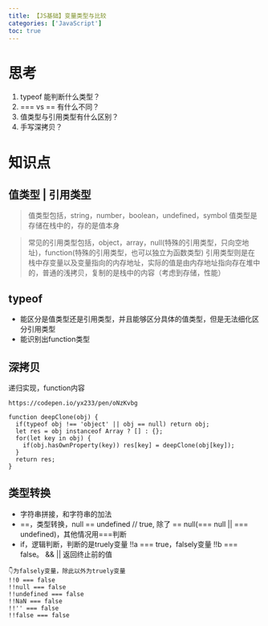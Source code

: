 ```yaml
---
title: 【JS基础】变量类型与比较
categories: ['JavaScript']
toc: true
---
```

# 思考
1. typeof 能判断什么类型？
2. === vs == 有什么不同？
3. 值类型与引用类型有什么区别？
4. 手写深拷贝？
   
<!--more-->

# 知识点
## 值类型 | 引用类型
> 值类型包括，string，number，boolean，undefined，symbol 值类型是存储在栈中的，存的是值本身

> 常见的引用类型包括，object，array，null(特殊的引用类型，只向空地址)，function(特殊的引用类型，也可以独立为函数类型)  引用类型则是在栈中存变量以及变量指向的内存地址，实际的值是由内存地址指向存在堆中的，普通的浅拷贝，复制的是栈中的内容（考虑到存储，性能）

## typeof

- 能区分是值类型还是引用类型，并且能够区分具体的值类型，但是无法细化区分引用类型
- 能识别出function类型

## 深拷贝
递归实现，function内容
```
https://codepen.io/yx233/pen/oNzKvbg

function deepClone(obj) {
  if(typeof obj !== 'object' || obj == null) return obj;
  let res = obj instanceof Array ? [] : {};
  for(let key in obj) {
    if(obj.hasOwnProperty(key)) res[key] = deepClone(obj[key]);
  }
  return res;
}
```

## 类型转换
- 字符串拼接，和字符串的加法
- ==，类型转换，null == undefined // true, 除了 == null(=== null || === undefined)，其他情况用===判断
- if，逻辑判断，判断的是truely变量 !!a === true，falsely变量 !!b === false。 && || 返回终止前的值
```
👇为falsely变量，除此以外为truely变量
!!0 === false
!!null === false
!!undefined === false
!!NaN === false
!!'' === false
!!false === false
```
